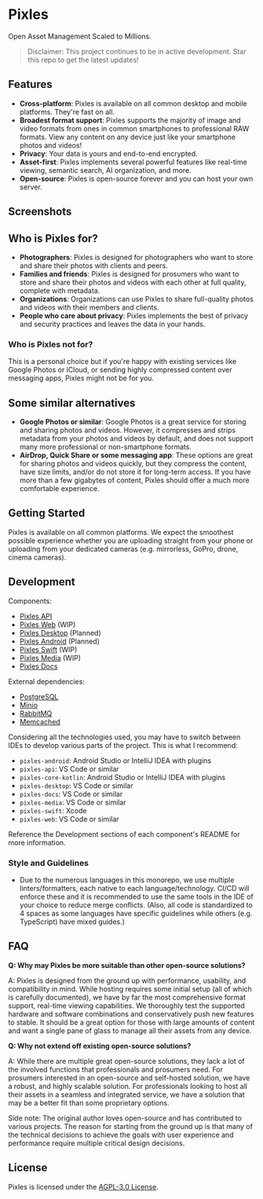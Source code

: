 # Pixles

Open Asset Management Scaled to Millions.

> Disclaimer: This project continues to be in active development. Star this repo to get the latest updates!

## Features

- **Cross-platform**: Pixles is available on all common desktop and mobile platforms. They're fast on all.
- **Broadest format support**: Pixles supports the majority of image and video formats from ones in common smartphones to professional RAW formats. View any content on any device just like your smartphone photos and videos!
- **Privacy**: Your data is yours and end-to-end encrypted.
- **Asset-first**: Pixles implements several powerful features like real-time viewing, semantic search, AI organization, and more.
- **Open-source**: Pixles is open-source forever and you can host your own server.

<!-- TODO: Update this -->

## Screenshots

<!-- TODO: Add screenshots -->

## Who is Pixles for?

- **Photographers**: Pixles is designed for photographers who want to store and share their photos with clients and peers.
- **Families and friends**: Pixles is designed for prosumers who want to store and share their photos and videos with each other at full quality, complete with metadata.
- **Organizations**: Organizations can use Pixles to share full-quality photos and videos with their members and clients.
- **People who care about privacy**: Pixles implements the best of privacy and security practices and leaves the data in your hands.

### Who is Pixles not for?

This is a personal choice but if you're happy with existing services like Google Photos or iCloud, or sending highly compressed content over messaging apps, Pixles might not be for you.

## Some similar alternatives

- **Google Photos or similar**: Google Photos is a great service for storing and sharing photos and videos. However, it compresses and strips metadata from your photos and videos by default, and does not support many more professional or non-smartphone formats.
- **AirDrop, Quick Share or some messaging app**: These options are great for sharing photos and videos quickly, but they compress the content, have size limits, and/or do not store it for long-term access. If you have more than a few gigabytes of content, Pixles should offer a much more comfortable experience.

## Getting Started

Pixles is available on all common platforms. We expect the smoothest possible experience whether you are uploading straight from your phone or uploading from your dedicated cameras (e.g. mirrorless, GoPro, drone, cinema cameras).

<!-- Install any of the following clients for your use case:

- **Desktop**: [Download for Windows](#) | [Download for macOS](#) | [Download for Linux](#)
- **Mobile**: [Download for Android](#) | [Download for iOS](#)
- **Web**: [Open in browser](#)

### Self-hosting

Pixles is open-source and designed to be friendly to self-host. See this [guide](#) for more information. -->

<!-- TODO -->

## Development

<!-- TODO: Add complete architecture diagram -->

Components:

- [Pixles API](pixles-api/README.md)
- [Pixles Web](pixles-web/README.md) (WIP)
- [Pixles Desktop](pixles-desktop/README.md) (Planned)
- [Pixles Android](pixles-android/README.md) (Planned)
- [Pixles Swift](pixles-swift/README.md) (WIP)
- [Pixles Media](pixles-media/README.md) (WIP)
- [Pixles Docs](pixles-docs/README.md)

<!-- TODO: TO be updated ^^ -->

External dependencies:

- [PostgreSQL](https://www.postgresql.org/)
- [Minio](https://min.io/)
- [RabbitMQ](https://www.rabbitmq.com/)
- [Memcached](https://memcached.org/)

<!-- TODO: To be updated ^^ -->

Considering all the technologies used, you may have to switch between IDEs to develop various parts of the project. This is what I recommend:

- `pixles-android`: Android Studio or IntelliJ IDEA with plugins
- `pixles-api`: VS Code or similar
- `pixles-core-kotlin`: Android Studio or IntelliJ IDEA with plugins
- `pixles-desktop`: VS Code or similar
- `pixles-docs`: VS Code or similar
- `pixles-media`: VS Code or similar
- `pixles-swift`: Xcode
- `pixles-web`: VS Code or similar

Reference the Development sections of each component's README for more information.

### Style and Guidelines

- Due to the numerous languages in this monorepo, we use multiple linters/formatters, each native to each language/technology. CI/CD will enforce these and it is recommended to use the same tools in the IDE of your choice to reduce merge conflicts. (Also, all code is standardized to 4 spaces as some languages have specific guidelines while others (e.g. TypeScript) have mixed guides.)

<!-- TODO: Add internationalization note -->

## FAQ

**Q: Why may Pixles be more suitable than other open-source solutions?**

A: Pixles is designed from the ground up with performance, usability, and compatibility in mind. While hosting requires some initial setup (all of which is carefully documented), we have by far the most comprehensive format support, real-time viewing capabilities. We thoroughly test the supported hardware and software combinations and conservatively push new features to stable. It should be a great option for those with large amounts of content and want a single pane of glass to manage all their assets from any device.

**Q: Why not extend off existing open-source solutions?**

A: While there are multiple great open-source solutions, they lack a lot of the involved functions that professionals and prosumers need. For prosumers interested in an open-source and self-hosted solution, we have a robust, and highly scalable solution. For professionals looking to host all their assets in a seamless and integrated service, we have a solution that may be a better fit than some proprietary options.

Side note: The original author loves open-source and has contributed to various projects. The reason for starting from the ground up is that many of the technical decisions to achieve the goals with user experience and performance require multiple critical design decisions.

## License

Pixles is licensed under the [AGPL-3.0 License](LICENSE).
